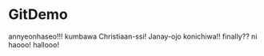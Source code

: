 # GitDemo


annyeonhaseo!!!
kumbawa
Christiaan-ssi!
Janay-ojo
konichiwa!!
finally??
ni haooo!
hallooo!
